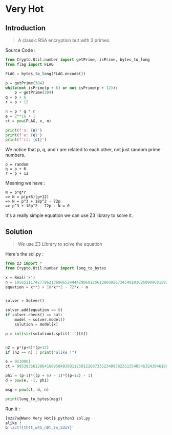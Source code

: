 # Very Hot

## Introduction

> A classic RSA encryption but with 3 primes.

Source Code :
```python
from Crypto.Util.number import getPrime, isPrime, bytes_to_long
from flag import FLAG

FLAG = bytes_to_long(FLAG.encode())

p = getPrime(384)
while(not isPrime(p + 6) or not isPrime(p + 12)):
    p = getPrime(384)
q = p + 6
r = p + 12

n = p * q * r
e = 2**16 + 1
ct = pow(FLAG, e, n)

print(f'n: {n}')
print(f'e: {e}')
print(f'ct: {ct}')
```

We notice that p, q, and r are related to each other, not just random prime numbers.
```
p = random
q = p + 6
r = p + 12
```

Meaning we have :
```
N = p*q*r
=> N = p(p+6)(p+12)
=> N = p^3 + 18p^2 - 72p
=> p^3 + 18p^2 - 72p - N = 0
```

It's a really simple equation we can use Z3 library to solve it.

## Solution
> We use Z3 Library to solve the equation

Here's the sol.py :
```python
from z3 import *
from Crypto.Util.number import long_to_bytes

x = Real('x')
n = 10565111742779621369865244442986012561396692673454910362609046015925986143478477636135123823568238799221073736640238782018226118947815621060733362956285282617024125831451239252829020159808921127494956720795643829784184023834660903398677823590748068165468077222708643934113813031996923649853965683973247210221430589980477793099978524923475037870799
equation = x**3 + 18*x**2 - 72*x - n


solver = Solver()

solver.add(equation == 0)
if solver.check() == sat:
    model = solver.model()
    solution = model[x]

p = int(str(solution).split('.')[0])


n2 = p*(p+6)*(p+12)
if (n2 == n) : print("alike !")

e = 0x10001
ct = 9953835612864168958493881125012168733523409382351354854632430461608351532481509658102591265243759698363517384998445400450605072899351246319609602750009384658165461577933077010367041079697256427873608015844538854795998933587082438951814536702595878846142644494615211280580559681850168231137824062612646010487818329823551577905707110039178482377985

phi = (p-1)*((p + 6) - 1)*((p+12) - 1)
d = pow(e, -1, phi)

msg = pow(ct, d, n)

print(long_to_bytes(msg))

```

Run it :
```bash
[mza7a@Wano Very Hot]$ python3 sol.py
alike !
b'lactf{th4t_w45_n0t_so_53xY}'
```